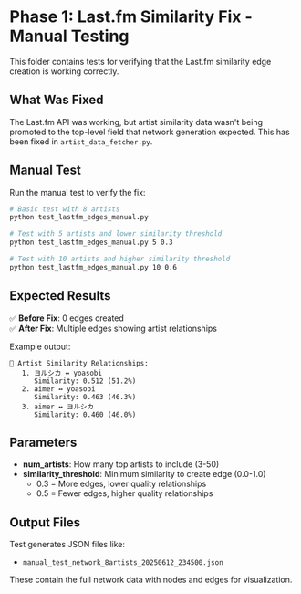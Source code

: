 # Phase 1: Last.fm Similarity Fix - Manual Testing

This folder contains tests for verifying that the Last.fm similarity edge creation is working correctly.

## What Was Fixed

The Last.fm API was working, but artist similarity data wasn't being promoted to the top-level field that network generation expected. This has been fixed in `artist_data_fetcher.py`.

## Manual Test

Run the manual test to verify the fix:

```bash
# Basic test with 8 artists
python test_lastfm_edges_manual.py

# Test with 5 artists and lower similarity threshold
python test_lastfm_edges_manual.py 5 0.3

# Test with 10 artists and higher similarity threshold  
python test_lastfm_edges_manual.py 10 0.6
```

## Expected Results

✅ **Before Fix**: 0 edges created  
✅ **After Fix**: Multiple edges showing artist relationships

Example output:
```
🔗 Artist Similarity Relationships:
   1. ヨルシカ ↔ yoasobi
      Similarity: 0.512 (51.2%)
   2. aimer ↔ yoasobi  
      Similarity: 0.463 (46.3%)
   3. aimer ↔ ヨルシカ
      Similarity: 0.460 (46.0%)
```

## Parameters

- **num_artists**: How many top artists to include (3-50)
- **similarity_threshold**: Minimum similarity to create edge (0.0-1.0)
  - 0.3 = More edges, lower quality relationships
  - 0.5 = Fewer edges, higher quality relationships

## Output Files

Test generates JSON files like:
- `manual_test_network_8artists_20250612_234500.json`

These contain the full network data with nodes and edges for visualization.